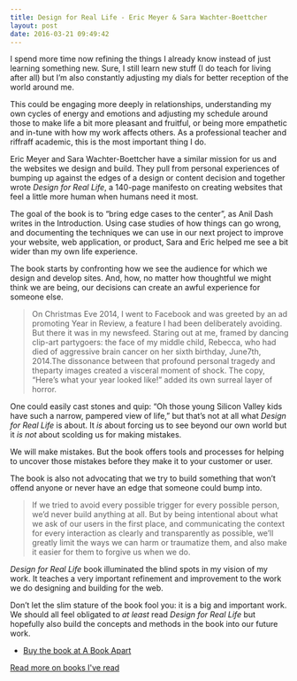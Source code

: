 ```yaml
---
title: Design for Real Life - Eric Meyer & Sara Wachter-Boettcher
layout: post
date: 2016-03-21 09:49:42
---
```


I spend more time now refining the things I already know instead of just learning something new. Sure, I still learn new stuff (I do teach for living after all) but I’m also constantly adjusting my dials for better reception of the world around me.

This could be engaging more deeply in relationships, understanding my own cycles of energy and emotions and adjusting my schedule around those to make life a bit more pleasant and fruitful, or being more empathetic and in-tune with how my work affects others. As a professional teacher and riffraff academic, this is the most important thing I do.

Eric Meyer and Sara Wachter-Boettcher have a similar mission for us and the websites we design and build. They pull from personal experiences of bumping up against the edges of a design or content decision and together wrote _Design for Real Life_, a 140-page manifesto on creating websites that feel a little more human when humans need it most. 

The goal of the book is to “bring edge cases to the center”, as Anil Dash writes in the Introduction. Using case studies of how things can go wrong, and documenting the techniques we can use in our next project to improve your website, web application, or product, Sara and Eric helped me see a bit wider than my own life experience.

The book starts by confronting how we see the audience for which we design and develop sites. And, how, no matter how thoughtful we might think we are being, our decisions can create an awful experience for someone else.

> On Christmas Eve 2014, I went to Facebook and was greeted by an ad promoting Year in Review, a feature I had been deliberately avoiding. But there it was in my newsfeed. Staring out at me, framed by dancing clip-art partygoers: the face of my middle child, Rebecca, who had died of aggressive brain cancer on her sixth birthday, June7th, 2014.The dissonance between that profound personal tragedy and theparty images created a visceral moment of shock. The copy, “Here’s what your year looked like!” added its own surreal layer of horror.

One could easily cast stones and quip: “Oh those young Silicon Valley kids have such a narrow, pampered view of life,” but that’s not at all what _Design for Real Life_ is about. It _is_ about forcing us to see beyond our own world but it _is not_ about scolding us for making mistakes. 

We will make mistakes. But the book offers tools and processes for helping to uncover those mistakes before they make it to your customer or user.

The book is also not advocating that we try to build something that won’t offend anyone or never have an edge that someone could bump into.

> If we tried to avoid every possible trigger for every possible person, we’d never build anything at all. But by being intentional about what we ask of our users in the first place, and communicating the context for every interaction as clearly and transparently as possible, we’ll greatly limit the ways we can harm or traumatize them, and also make it easier for them to forgive us when we do.

_Design for Real Life_ book illuminated the blind spots in my vision of my work. It teaches a very important refinement and improvement to the work we do designing and building for the web.

Don’t let the slim stature of the book fool you: it is a big and important work. We should all feel obligated to _at least_ read _Design for Real Life_ but hopefully also build the concepts and methods in the book into our future work.

* [Buy the book at A Book Apart](https://abookapart.com/products/design-for-real-life)

[Read more on books I've read](/books)
